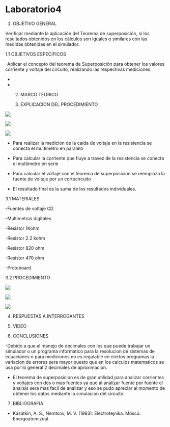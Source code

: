# Laboratorio4

  1. OBJETIVO GENERAL

Verificar mediante la aplicación del Teorema de superposición, si los resultados obtenidos en los cálculos son iguales o similares con las medidas obtenidas en el simulador.

1.1 OBJETIVOS ESPECIFICOS
 
 -Aplicar el concepto del teorema de Superposición para obtener los valores corriente y voltaje del circuito, realizando las respectivas mediciones. 
 
 -
-  
  2. MARCO TEORICO


  3. EXPLICACION DEL PROCEDIMIENTO

![](https://user-images.githubusercontent.com/84998013/125549497-159dcb2f-81cb-4217-a720-61f81a577512.png)

![](https://user-images.githubusercontent.com/84998013/125549588-3b177487-1a57-404f-a6d2-5d18f09cb362.png)


![](https://user-images.githubusercontent.com/84998013/125549588-3b177487-1a57-404f-a6d2-5d18f09cb362.png)

- Para realizar la medicion de la caida de voltaje en la resistencia se  conecta el multimetro en paralelo

- Para calcular la corriente que fluye a travez de la resistencia se conecta el multimetro en serie

- Para calcular el voltaje con el teorema de superposicion  se reemplaza la fuente de voltaje por un cortocircuito 

- El resultado final es la suma de los resultados individuales.

3.1 MATERIALES
    
   -Fuentes de voltaje CD
    
   -Multimetros digitales
    
   -Resistor 1Kohm
    
   -Resistor 2.2 kohm
    
   -Resistor 820 ohm
    
   -Resistor 470 ohm
    
   -Protoboard
  
3.2 PROCEDIMIENTO
  
  ![](https://user-images.githubusercontent.com/84397282/125540678-6341602f-038f-44b8-9c64-dc0907ef0b2e.jpg)
  
  ![](https://user-images.githubusercontent.com/84397282/125540682-d411c0f8-3656-4577-a596-ec62415896d2.jpg)
  
  ![](https://user-images.githubusercontent.com/84397282/125540683-adf74240-bf9c-4779-bd9e-e9e487f0bf2c.jpg)
  
  
  
  4. RESPUESTAS A INTERROGANTES

  5. VIDEO

  6. CONCLUSIONES
    
  -Debido a que el manejo de decimales con los que puede trabajar un simulador o un programa informatico para la resolucion de sistemas de ecuaciones o para mediciones no es regulable en ciertos programas la variacion de errores sera mayor puesto que en los calculos matematicos se usa por lo general 2 decimales de aproximacion.  

- El teorema de superposicion es de gran utilidad  para analizar corrientes y voltajes con  dos o mas fuentes  ya que al analizar  fuente por fuente el analisis sera mas facil de analizar y eso se pudo apreciar al momento de  obtener los datos  mediante  la simulacion del circuito.

7. BIBLIOGRAFIA

- Kasatkin, A. S., Nemtsov, M. V. (1983). Electrotejnika. Moscú: Energoatomizdat
